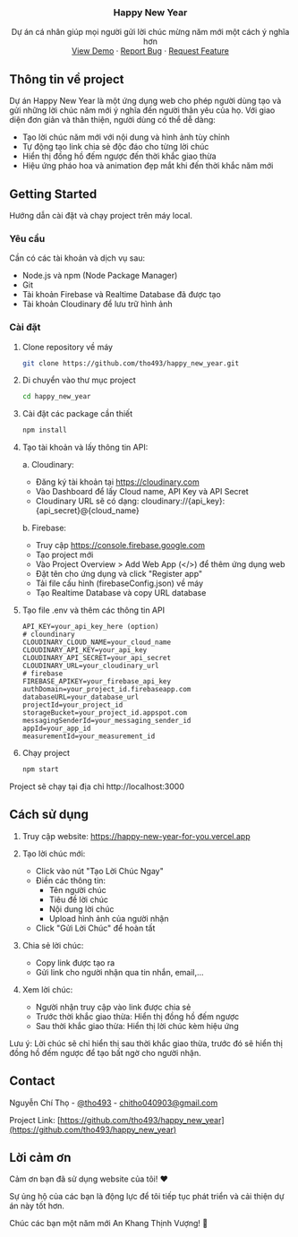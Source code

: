 <!-- HEADER -->
<div align="center">
  <h3 align="center">Happy New Year</h3>

  <p align="center">
    Dự án cá nhân giúp mọi người gửi lời chúc mừng năm mới một cách ý nghĩa hơn
    <br />
    <a href="https://happy-new-year-for-you.vercel.app">View Demo</a>
    ·
    <a href="https://github.com/tho493/happy_new_year/issues/new">Report Bug</a>
    ·
    <a href="https://github.com/tho493/happy_new_year/issues/new">Request Feature</a>
  </p>
</div>

<!-- ABOUT THE PROJECT -->

## Thông tin về project

Dự án Happy New Year là một ứng dụng web cho phép người dùng tạo và gửi những lời chúc năm mới ý nghĩa đến người thân yêu của họ. Với giao diện đơn giản và thân thiện, người dùng có thể dễ dàng:

- Tạo lời chúc năm mới với nội dung và hình ảnh tùy chỉnh
- Tự động tạo link chia sẻ độc đáo cho từng lời chúc
- Hiển thị đồng hồ đếm ngược đến thời khắc giao thừa
- Hiệu ứng pháo hoa và animation đẹp mắt khi đến thời khắc năm mới

<!-- GETTING STARTED -->

## Getting Started

Hướng dẫn cài đặt và chạy project trên máy local.

### Yêu cầu

Cần có các tài khoản và dịch vụ sau:

- Node.js và npm (Node Package Manager)
- Git
- Tài khoản Firebase và Realtime Database đã được tạo
- Tài khoản Cloudinary để lưu trữ hình ảnh

### Cài đặt

1. Clone repository về máy

   ```sh
   git clone https://github.com/tho493/happy_new_year.git
   ```

2. Di chuyển vào thư mục project

   ```sh
   cd happy_new_year
   ```

3. Cài đặt các package cần thiết

   ```sh
   npm install
   ```

4. Tạo tài khoản và lấy thông tin API:

   a. Cloudinary:

   - Đăng ký tài khoản tại https://cloudinary.com
   - Vào Dashboard để lấy Cloud name, API Key và API Secret
   - Cloudinary URL sẽ có dạng: cloudinary://{api_key}:{api_secret}@{cloud_name}

   b. Firebase:

   - Truy cập https://console.firebase.google.com
   - Tạo project mới
   - Vào Project Overview > Add Web App (</>) để thêm ứng dụng web
   - Đặt tên cho ứng dụng và click "Register app"
   - Tải file cấu hình (firebaseConfig.json) về máy
   - Tạo Realtime Database và copy URL database

5. Tạo file .env và thêm các thông tin API

   ```
   API_KEY=your_api_key_here (option)
   # cloundinary
   CLOUDINARY_CLOUD_NAME=your_cloud_name
   CLOUDINARY_API_KEY=your_api_key
   CLOUDINARY_API_SECRET=your_api_secret
   CLOUDINARY_URL=your_cloudinary_url
   # firebase
   FIREBASE_APIKEY=your_firebase_api_key
   authDomain=your_project_id.firebaseapp.com
   databaseURL=your_database_url
   projectId=your_project_id
   storageBucket=your_project_id.appspot.com
   messagingSenderId=your_messaging_sender_id
   appId=your_app_id
   measurementId=your_measurement_id
   ```

6. Chạy project
   ```sh
   npm start
   ```

Project sẽ chạy tại địa chỉ http://localhost:3000

## Cách sử dụng

1. Truy cập website: https://happy-new-year-for-you.vercel.app

2. Tạo lời chúc mới:

   - Click vào nút "Tạo Lời Chúc Ngay"
   - Điền các thông tin:
     - Tên người chúc
     - Tiêu đề lời chúc
     - Nội dung lời chúc
     - Upload hình ảnh của người nhận
   - Click "Gửi Lời Chúc" để hoàn tất

3. Chia sẻ lời chúc:
   - Copy link được tạo ra
   - Gửi link cho người nhận qua tin nhắn, email,...
4. Xem lời chúc:
   - Người nhận truy cập vào link được chia sẻ
   - Trước thời khắc giao thừa: Hiển thị đồng hồ đếm ngược
   - Sau thời khắc giao thừa: Hiển thị lời chúc kèm hiệu ứng

Lưu ý: Lời chúc sẽ chỉ hiển thị sau thời khắc giao thừa, trước đó sẽ hiển thị đồng hồ đếm ngược để tạo bất ngờ cho người nhận.

<!-- CONTACT -->

## Contact

Nguyễn Chí Thọ - [@tho493](https://facebook.com/tho493) - chitho040903@gmail.com
<br>

Project Link: [https://github.com/tho493/happy_new_year](https://github.com/tho493/happy_new_year)

## Lời cảm ơn

Cảm ơn bạn đã sử dụng website của tôi! ❤️

Sự ủng hộ của các bạn là động lực để tôi tiếp tục phát triển và cải thiện dự án này tốt hơn.

Chúc các bạn một năm mới An Khang Thịnh Vượng! 🎊
